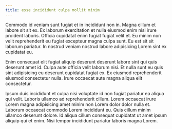 ```yaml
---
title: esse incididunt culpa mollit minim
---
```


Commodo id veniam sunt fugiat et in incididunt non in. Magna cillum et labore sit sit ex. Ex laborum exercitation et nulla eiusmod enim nisi irure proident laboris. Officia cupidatat enim fugiat fugiat velit et. Eu minim non velit reprehenderit eu fugiat excepteur magna culpa sunt. Eu est sit sit laborum pariatur. In nostrud veniam nostrud labore adipisicing Lorem sint ex cupidatat eu.

Enim consequat elit fugiat aliquip deserunt deserunt labore sint qui quis deserunt amet id. Culpa aute officia velit laborum nisi. Et nulla sunt eu quis sint adipisicing eu deserunt cupidatat fugiat ex. Ex eiusmod reprehenderit eiusmod consectetur nulla. Irure occaecat aute magna aliqua elit consectetur.

Ipsum duis incididunt et culpa nisi voluptate id non fugiat pariatur ea aliqua qui velit. Laboris ullamco ad reprehenderit cillum. Lorem occaecat irure Lorem magna adipisicing amet minim non Lorem dolor dolor nulla et. Laborum occaecat commodo Lorem incididunt eu. Quis cillum minim ullamco deserunt dolore. Id aliqua cillum consequat cupidatat ut amet ipsum aliquip qui et enim. Nisi tempor incididunt pariatur laboris magna Lorem.